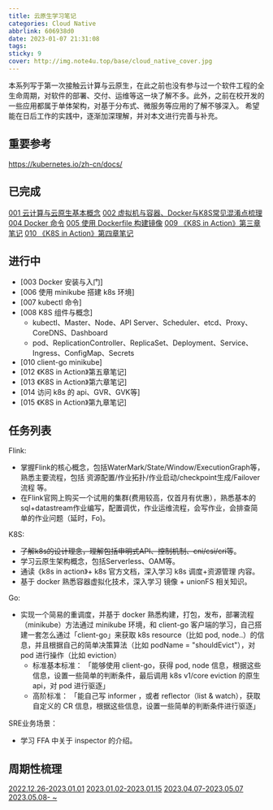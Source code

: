 ```yaml
---
title: 云原生学习笔记
categories: Cloud Native
abbrlink: 606938d0
date: 2023-01-07 21:31:08
tags:
sticky: 9
cover: http://img.note4u.top/base/cloud_native_cover.jpg
---
```


本系列写于第一次接触云计算与云原生，在此之前也没有参与过一个软件工程的全生命周期，对软件的部署、交付、运维等这一块了解不多。此外，之前在校开发的一些应用都属于单体架构，对基于分布式、微服务等应用的了解不够深入。
希望能在日后工作的实践中，逐渐加深理解，并对本文进行完善与补充。

## 重要参考
https://kubernetes.io/zh-cn/docs/

## 已完成
[001 云计算与云原生基本概念](http://note4u.top/post/6328194b.html)
[002 虚拟机与容器、Docker与K8S常见混淆点梳理](http://note4u.top/post/757d0b1c.html)
[004 Docker 命令](http://note4u.top/post/f0295783.html)
[005 使用 Dockerfile 构建镜像](http://note4u.top/post/78184262.html)
[009 《K8S in Action》第三章笔记](http://note4u.top/post/37731fc2.html)
[010 《K8S in Action》第四章笔记](http://note4u.top/post/90f3ebae.html)

## 进行中
- [003 Docker 安装与入门]
- [006 使用 minikube 搭建 k8s 环境]
- [007 kubectl 命令]
- [008 K8S 组件与概念]
  - kubectl、Master、Node、API Server、Scheduler、etcd、Proxy、CoreDNS、Dashboard
  - pod、ReplicationController、ReplicaSet、Deployment、Service、Ingress、ConfigMap、Secrets
- [010 client-go minikube]
- [012 《K8S in Action》第五章笔记]
- [013 《K8S in Action》第六章笔记]
- [014 访问 k8s 的 api、GVR、GVK等]
- [015 《K8S in Action》第九章笔记]


## 任务列表
Flink:  
- 掌握Flink的核心概念，包括WaterMark/State/Window/ExecutionGraph等，熟悉主要流程，包括 资源配置/作业拓扑/作业启动/checkpoint生成/Failover流程 等。
- 在Flink官网上购买一个试用的集群(费用较高，仅首月有优惠），熟悉基本的sql+datastream作业编写，配置调优，作业运维流程，会写作业，会排查简单的作业问题（延时，Fo)。
  
K8S:
- ~~了解k8s的设计理念，理解包括申明式API、控制机制、cni/csi/cri等~~。
- 学习云原生架构概念，包括Serverless、OAM等。
- 通读《k8s in action》+ k8s 官方文档，深入学习 k8s 调度+资源管理 内容。
- 基于 docker 熟悉容器虚拟化技术，深入学习 镜像 + unionFS 相关知识。

Go:
- 实现一个简易的重调度，并基于 docker 熟悉构建，打包，发布，部署流程（minikube）方法通过 minikube 环境，和 client-go 客户端的学习，自己搭建一套怎么通过「client-go」来获取 k8s resource（比如 pod, node..）的信息，并且根据自己的简单决策算法（比如 podName = "shouldEvict"），对 pod 进行操作（比如 eviction） 
  - 标准基本标准： 「能够使用 client-go，获得 pod, node 信息，根据这些信息，设置一些简单的判断条件，最后调用 k8s v1/core eviction 的原生 api，对 pod 进行驱逐」
  - 高阶标准： 「能自己写 informer ，或者 reflector（list & watch），获取 自定义的 CR 信息，根据这些信息，设置一些简单的判断条件进行驱逐」

SRE业务场景：
- 学习 FFA 中关于 inspector 的介绍。

## 周期性梳理

[2022.12.26-2023.01.01](http://note4u.top/post/69cd87f9.html)
[2023.01.02-2023.01.15](http://note4u.top/post/f0c4d643.html)
[2023.04.07-2023.05.07](http://note4u.top/post/87c3e6d5.html)
[2023.05.08- ~ ](http://note4u.top/post/19a77376.html)